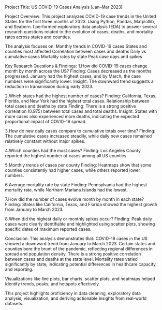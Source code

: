 Project Title:
US COVID-19 Cases Analysis (Jan–Mar 2023)

Project Overview:
This project analyzes COVID-19 case trends in the United States for the first three months of 2023.
Using Python, Pandas, Matplotlib, and Seaborn.
I performed exploratory data analysis (EDA) to answer several research questions related to the
evolution of cases, deaths, and mortality rates across states and counties.

The analysis focuses on:
Monthly trends in COVID-19 cases
States and counties most affected
Correlation between cases and deaths
Daily vs cumulative cases
Mortality rates by state
Peak case days and spikes

Key Research Questions & Findings:
1.How did COVID-19 cases change month by month across the US?
Finding: Cases decreased as the months progressed.
January had the highest cases, and by March, the case numbers were significantly lower.
Insight: The downward trend suggests a reduction in transmission during early 2023.

2.Which states had the highest number of cases?
Finding: California, Texas, Florida, and New York had the highest total cases.
Relationship between total cases and deaths by state
Finding: There is a strong positive correlation (0.975) between total cases and total deaths.
Insight: States with more cases also experienced more deaths, indicating the expected proportional impact of COVID-19 spread.

3.How do new daily cases compare to cumulative totals over time?
Finding: The cumulative cases increased steadily, while daily new cases remained relatively constant without major spikes.

4.Which counties had the most cases?
Finding: Los Angeles County reported the highest number of cases among all US counties.

5.Monthly trends of cases per county
Finding: Heatmaps show that some counties consistently had higher cases, while others reported lower numbers.

6.Average mortality rate by state
Finding: Pennsylvania had the highest mortality rate, while Northern Mariana Islands had the lowest.

7.How did the number of cases evolve month by month in each state?
Finding: States like California, Texas, and Florida showed the highest growth from January to March 2023.

8.When did the highest daily or monthly spikes occur?
Finding: Peak daily cases were clearly identifiable and highlighted using scatter plots, showing specific dates of maximum reported cases.

Conclusion:
This analysis demonstrates that:
COVID-19 cases in the US showed a downward trend from January to March 2023.
Certain states and counties bore the brunt of the pandemic, reflecting regional differences in spread and population density.
There is a strong positive correlation between cases and deaths at the state level.
Mortality rates varied significantly by state, indicating potential differences in healthcare capacity and reporting.

Visualizations like line plots, bar charts, scatter plots, and heatmaps helped identify trends, peaks, and hotspots effectively.

This project highlights proficiency in data cleaning, exploratory data analysis, visualization, and deriving actionable insights from real-world datasets.
